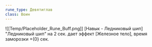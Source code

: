 ```yaml
---
rune_type: Девятиглав
class: Воин
---
```

![[Temp/Placeholder_Rune_Buff.png]]
[Навык - Ледниковый шип] "Ледниковый шип" на 2 сек. дает эффект [Железное тело], время заморозки +{0} сек.
